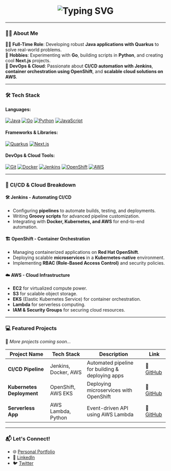 <div style="text-align: center;">
  <h1>
    <img src="https://readme-typing-svg.herokuapp.com?font=Fira+Code&size=28&duration=4000&pause=1000&color=FFFFFF&width=435&lines=Hi+I'm+James+Spencer" alt="Typing SVG">
  </h1>
</div>

---

### 🙋‍♂️ About Me

👨‍💻 **Full-Time Role**: Developing robust **Java applications with Quarkus** to solve real-world problems.  
🌟 **Hobbies**: Experimenting with **Go**, building scripts in **Python**, and creating cool **Next.js** projects.  
🚀 **DevOps & Cloud**: Passionate about **CI/CD automation with Jenkins**, **container orchestration using OpenShift**, and **scalable cloud solutions on AWS**.

---

### 🛠️ Tech Stack

#### Languages:
[![Java](https://img.shields.io/badge/Java-%23ED8B00.svg?style=for-the-badge&logo=openjdk&logoColor=white)](https://www.oracle.com/java/)
[![Go](https://img.shields.io/badge/Go-%2300ADD8.svg?style=for-the-badge&logo=go&logoColor=white)](https://go.dev/)
[![Python](https://img.shields.io/badge/Python-%233776AB.svg?style=for-the-badge&logo=python&logoColor=white)](https://www.python.org/)
[![JavaScript](https://img.shields.io/badge/JavaScript-%23F7DF1E.svg?style=for-the-badge&logo=javascript&logoColor=black)](https://developer.mozilla.org/en-US/docs/Web/JavaScript)

#### Frameworks & Libraries:
[![Quarkus](https://img.shields.io/badge/Quarkus-%2359C9E6.svg?style=for-the-badge&logo=quarkus&logoColor=white)](https://quarkus.io/)
[![Next.js](https://img.shields.io/badge/Next.js-%23000000.svg?style=for-the-badge&logo=next.js&logoColor=white)](https://nextjs.org/)

#### DevOps & Cloud Tools:
[![Git](https://img.shields.io/badge/Git-%23F05032.svg?style=for-the-badge&logo=git&logoColor=white)](https://git-scm.com/)
[![Docker](https://img.shields.io/badge/Docker-%232496ED.svg?style=for-the-badge&logo=docker&logoColor=white)](https://www.docker.com/)
[![Jenkins](https://img.shields.io/badge/Jenkins-%232C5263.svg?style=for-the-badge&logo=jenkins&logoColor=white)](https://www.jenkins.io/)
[![OpenShift](https://img.shields.io/badge/OpenShift-%23EE0000.svg?style=for-the-badge&logo=redhatopenshift&logoColor=white)](https://www.openshift.com/)
[![AWS](https://img.shields.io/badge/AWS-%23FF9900.svg?style=for-the-badge&logo=amazonaws&logoColor=white)](https://aws.amazon.com/)

---

### 🚀 CI/CD & Cloud Breakdown

#### 🛠️ **Jenkins - Automating CI/CD**
- Configuring **pipelines** to automate builds, testing, and deployments.
- Writing **Groovy scripts** for advanced pipeline customization.
- Integrating with **Docker, Kubernetes, and AWS** for end-to-end automation.

#### 🏗️ **OpenShift - Container Orchestration**
- Managing containerized applications on **Red Hat OpenShift**.
- Deploying scalable **microservices** in a **Kubernetes-native** environment.
- Implementing **RBAC (Role-Based Access Control)** and security policies.

#### ☁️ **AWS - Cloud Infrastructure**
- **EC2** for virtualized compute power.  
- **S3** for scalable object storage.  
- **EKS** (Elastic Kubernetes Service) for container orchestration.  
- **Lambda** for serverless computing.  
- **IAM & Security Groups** for securing cloud resources.

---

### 💻 Featured Projects

🚧 *More projects coming soon...*  

| Project Name | Tech Stack | Description | Link |
|-------------|-----------|-------------|------|
| **CI/CD Pipeline** | Jenkins, Docker, AWS | Automated pipeline for building & deploying apps | 🔗 [GitHub](#) |
| **Kubernetes Deployment** | OpenShift, AWS EKS | Deploying microservices with OpenShift | 🔗 [GitHub](#) |
| **Serverless App** | AWS Lambda, Python | Event-driven API using AWS Lambda | 🔗 [GitHub](#) |

---

### 📬 Let's Connect!

- 🌐 [Personal Portfolio](https://jamesspencer19.net)  
- 💼 [LinkedIn](https://www.linkedin.com/in/jamesspencerprofile/)  
- 🐦 [Twitter](https://x.com/jamesspencer177)  
